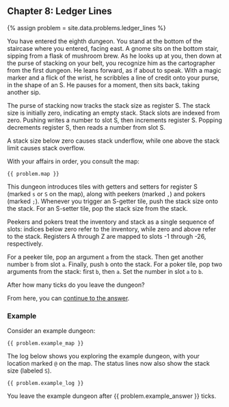 ## Chapter 8: Ledger Lines

{% assign problem = site.data.problems.ledger_lines %}

You have entered the eighth dungeon. You stand at the bottom of the staircase where you entered, facing east. A gnome sits on the bottom stair, sipping from a flask of mushroom brew. As he looks up at you, then down at the purse of stacking on your belt, you recognize him as the cartographer from the first dungeon. He leans forward, as if about to speak. With a magic marker and a flick of the wrist, he scribbles a line of credit onto your purse, in the shape of an S. He pauses for a moment, then sits back, taking another sip.

The purse of stacking now tracks the stack size as register S. The stack size is initially zero, indicating an empty stack. Stack slots are indexed from zero. Pushing writes a number to slot S, then increments register S. Popping decrements register S, then reads a number from slot S.

A stack size below zero causes stack underflow, while one above the stack limit causes stack overflow.

With your affairs in order, you consult the map:

```
{{ problem.map }}
```

This dungeon introduces tiles with getters and setters for register S (marked `s` or `S`  on the map), along with peekers (marked `,`) and pokers (marked `;`). Whenever you trigger an S-getter tile, push the stack size onto the stack. For an S-setter tile, pop the stack size from the stack.

Peekers and pokers treat the inventory and stack as a single sequence of slots: indices below zero refer to the inventory, while zero and above refer to the stack. Registers A through Z are mapped to slots -1 through -26, respectively.

For a peeker tile, pop an argument `a` from the stack. Then get another number `b` from slot `a`. Finally, push `b` onto the stack. For a poker tile, pop two arguments from the stack: first `b`, then `a`. Set the number in slot `a` to `b`.

After how many ticks do you leave the dungeon?

From here, you can [continue to the answer](../../answers/chapters/08/ledger-lines.md).


### Example

Consider an example dungeon:

```
{{ problem.example_map }}
```

The log below shows you exploring the example dungeon, with your location marked `@` on the map. The status lines now also show the stack size (labeled `S`).

```
{{ problem.example_log }}
```

You leave the example dungeon after {{ problem.example_answer }} ticks.
